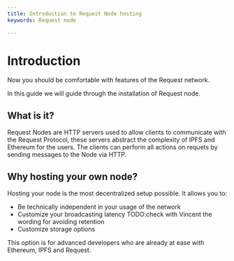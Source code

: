 ```yaml
---
title: Introduction to Request Node hosting
keywords: Request node

---
```


# Introduction

Now you should be comfortable with features of the Request network.

In this guide we will guide through the installation of Request node.

## What is it?

Request Nodes are HTTP servers used to allow clients to communicate with the Request Protocol, these servers abstract the complexity of IPFS and Ethereum for the users. The clients can perform all actions on requets by sending messages to the Node via HTTP.

## Why hosting your own node?

Hosting your node is the most decentralized setup possible. It allows you to:
* Be technically independent in your usage of the network
* Customize your broadcasting latency TODO:check with Vincent the wording for avoiding retention
* Customize storage options

This option is for advanced developers who are already at ease with Ethereum, IPFS and Request.
